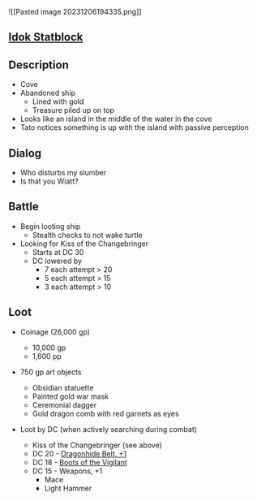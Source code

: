![[Pasted image 20231206194335.png]]

## [Idok Statblock](https://www.dndbeyond.com/monsters/4055598-idok-dragon-turtle)

## Description
* Cove
* Abandoned ship
	* Lined with gold
	* Treasure piled up on top
* Looks like an island in the middle of the water in the cove
* Tato notices something is up with the island with passive perception

## Dialog

* Who disturbs my slumber
* Is that you Wiatt?

## Battle
* Begin looting ship
	* Stealth checks to not wake turtle
* Looking for Kiss of the Changebringer
	* Starts at DC 30
	* DC lowered by
		* 7 each attempt > 20
		* 5 each attempt > 15
		* 3 each attempt > 10

## Loot

* Coinage (26,000 gp)
	* 10,000 gp
	* 1,600 pp
* 750 gp art objects
	* Obsidian statuette
	* Painted gold war mask
	* Ceremonial dagger
	* Gold dragon comb with red garnets as eyes

* Loot by DC (when actively searching during combat)
	* Kiss of the Changebringer (see above)
	* DC 20 -  [Dragonhide Belt, +1](https://www.dndbeyond.com/magic-items/4047206-dragonhide-belt-1)
	* DC 18 - [Boots of the Vigilant](https://www.dndbeyond.com/sources/tcsr/game-masters-toolkit#BootsoftheVigilant)
	* DC 15 - Weapons, +1
		* Mace
		* Light Hammer
